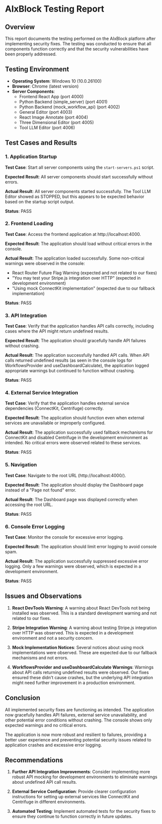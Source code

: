 # AIxBlock Testing Report

## Overview

This report documents the testing performed on the AIxBlock platform after implementing security fixes. The testing was conducted to ensure that all components function correctly and that the security vulnerabilities have been properly addressed.

## Testing Environment

- **Operating System**: Windows 10 (10.0.26100)
- **Browser**: Chrome (latest version)
- **Server Components**:
  - Frontend React App (port 4000)
  - Python Backend (simple_server) (port 4001)
  - Python Backend (mock_workflow_api) (port 4002)
  - General Editor (port 4003)
  - React Image Annotate (port 4004)
  - Three Dimensional Editor (port 4005)
  - Tool LLM Editor (port 4006)

## Test Cases and Results

### 1. Application Startup

**Test Case**: Start all server components using the `start-servers.ps1` script.

**Expected Result**: All server components should start successfully without errors.

**Actual Result**: All server components started successfully. The Tool LLM Editor showed as STOPPED, but this appears to be expected behavior based on the startup script output.

**Status**: PASS

### 2. Frontend Loading

**Test Case**: Access the frontend application at http://localhost:4000.

**Expected Result**: The application should load without critical errors in the console.

**Actual Result**: The application loaded successfully. Some non-critical warnings were observed in the console:
- React Router Future Flag Warning (expected and not related to our fixes)
- "You may test your Stripe.js integration over HTTP" (expected in development environment)
- "Using mock ConnectKit implementation" (expected due to our fallback implementation)

**Status**: PASS

### 3. API Integration

**Test Case**: Verify that the application handles API calls correctly, including cases where the API might return undefined results.

**Expected Result**: The application should gracefully handle API failures without crashing.

**Actual Result**: The application successfully handled API calls. When API calls returned undefined results (as seen in the console logs for WorkflowsProvider and useDashboardCalculate), the application logged appropriate warnings but continued to function without crashing.

**Status**: PASS

### 4. External Service Integration

**Test Case**: Verify that the application handles external service dependencies (ConnectKit, Centrifuge) correctly.

**Expected Result**: The application should function even when external services are unavailable or improperly configured.

**Actual Result**: The application successfully used fallback mechanisms for ConnectKit and disabled Centrifuge in the development environment as intended. No critical errors were observed related to these services.

**Status**: PASS

### 5. Navigation

**Test Case**: Navigate to the root URL (http://localhost:4000/).

**Expected Result**: The application should display the Dashboard page instead of a "Page not found" error.

**Actual Result**: The Dashboard page was displayed correctly when accessing the root URL.

**Status**: PASS

### 6. Console Error Logging

**Test Case**: Monitor the console for excessive error logging.

**Expected Result**: The application should limit error logging to avoid console spam.

**Actual Result**: The application successfully suppressed excessive error logging. Only a few warnings were observed, which is expected in a development environment.

**Status**: PASS

## Issues and Observations

1. **React DevTools Warning**: A warning about React DevTools not being installed was observed. This is a standard development warning and not related to our fixes.

2. **Stripe Integration Warning**: A warning about testing Stripe.js integration over HTTP was observed. This is expected in a development environment and not a security concern.

3. **Mock Implementation Notices**: Several notices about using mock implementations were observed. These are expected due to our fallback mechanisms and not errors.

4. **WorkflowsProvider and useDashboardCalculate Warnings**: Warnings about API calls returning undefined results were observed. Our fixes ensured these didn't cause crashes, but the underlying API integration might need further improvement in a production environment.

## Conclusion

All implemented security fixes are functioning as intended. The application now gracefully handles API failures, external service unavailability, and other potential error conditions without crashing. The console shows only expected warnings and no critical errors.

The application is now more robust and resilient to failures, providing a better user experience and preventing potential security issues related to application crashes and excessive error logging.

## Recommendations

1. **Further API Integration Improvements**: Consider implementing more robust API mocking for development environments to eliminate warnings about undefined API call results.

2. **External Service Configuration**: Provide clearer configuration instructions for setting up external services like ConnectKit and Centrifuge in different environments.

3. **Automated Testing**: Implement automated tests for the security fixes to ensure they continue to function correctly in future updates.
